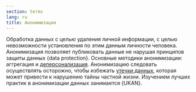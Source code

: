 ```yaml
---
section: terms
lang: ru
title: Анонимизация
---
```


Обработка данных с целью удаления личной информации, с целью невозможности установления по этим данным личности человека. Анонимизация позволяет публиковать данные не нарушая принципов защиты данных {data protection}. Основные методики анонимизации: аггрегация и [деперсонализация](/glossary/ru/terms/de-identification/). Анонимизацию следовать осуществлять осторожно, чтобы избежать [утечки данных](/glossary/ru/terms/data-leakage/), которая может привести к нарушению тайны частной жизни. Изучением лучших практик в анонимизации данных занимается {UKAN}.